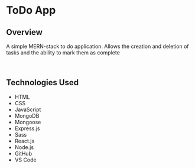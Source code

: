 <h1>ToDo App</h1>

<h2>Overview</h2>

<p>A simple MERN-stack to do application. Allows the creation and deletion of tasks and the ability to mark them as complete</p>
<br>

<h2>Technologies Used</h2>
<ul>
<li>HTML</li>
<li>CSS</li>
<li>JavaScript</li>
<li>MongoDB</li>
<li>Mongoose</li>
<li>Express.js</li>
<li>Sass</li>
<li>React.js</li>
<li>Node.js</li>
<li>GitHub</li>
<li>VS Code</li>
</ul>
